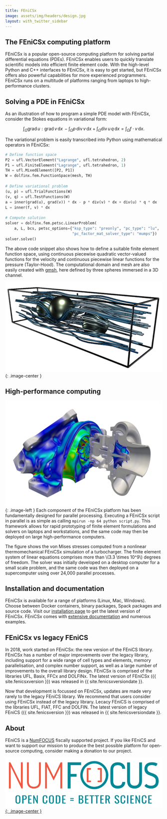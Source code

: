 ```yaml
---
title: FEniCSx
image: assets/img/headers/design.jpg
layout: with_twitter_sidebar
---
```


## The FEniCSx computing platform

FEniCSx is a popular open-source computing platform for solving partial
differential equations (PDEs). FEniCSx enables users to quickly
translate scientific models into efficient finite element code. With the
high-level Python and C++ interfaces to FEniCSx, it is easy to get
started, but FEniCSx offers also powerful capabilities for more
experienced programmers. FEniCSx runs on a multitude of platforms
ranging from laptops to high-performance clusters.

## Solving a PDE in FEniCSx

As an illustration of how to program a simple PDE model with FEniCSx,
consider the Stokes equations in variational form:

$$
\int_{\Omega} \mathrm{grad} \, u : \mathrm{grad} \, v \,\mathrm{d}x \, -
\int_{\Omega} p \, \mathrm{div} \, v \,\mathrm{d}x +
\int_{\Omega} \mathrm{div} \, u \, q \,\mathrm{d}x =
\int_{\Omega} f \cdot v \,\mathrm{d}x.
$$

The variational problem is easily transcribed into Python using
mathematical operators in FEniCSx:

```python
# Define function space
P2 = ufl.VectorElement("Lagrange", ufl.tetrahedron, 2)
P1 = ufl.FiniteElement("Lagrange", ufl.tetrahedron, 1)
TH = ufl.MixedElement([P2, P1])
W = dolfinx.fem.FunctionSpace(mesh, TH)

# Define variational problem
(u, p) = ufl.TrialFunctions(W)
(v, q) = ufl.TestFunctions(W)
a = inner(grad(u), grad(v)) * dx - p * div(v) * dx + div(u) * q * dx
L = inner(f, v) * dx

# Compute solution
solver = dolfinx.fem.petsc.LinearProblem(
    a, L, bcs, petsc_options={"ksp_type": "preonly", "pc_type": "lu",
                              "pc_factor_mat_solver_type": "mumps"})
solver.solve()
```

The above code snippet also shows how to define a suitable finite
element function space, using continuous piecewise quadratic
vector-valued functions for the velocity and continuous piecewise linear
functions for the pressure (Taylor-Hood). The computational domain and
mesh are also easily created with [gmsh](https://gmsh.info/), here
defined by three spheres immersed in a 3D channel.

![Stokes example](/assets/img/stokesexample.png){: .image-center }


## High-performance computing

![An example image](/assets/img/tc_vm.png){: .image-left }
Each component of the FEniCSx platform has been fundamentally designed
for parallel processing. Executing a FEniCSx script in parallel is as
simple as calling `mpirun -np 64 python script.py`. This framework
allows for rapid prototyping of finite element formulations and solvers
on laptops and workstations, and the same code may then be deployed on
large high-performance computers.

The figure shows the von Mises stresses computed from a nonlinear
thermomechanical FEniCSx simulation of a turbocharger. The finite
element system of linear equations comprises more than \\(3.3 \times
10^9\\) degrees of freedom. The solver was initially developed on a
desktop computer for a small scale problem, and the same code was then
deployed on a supercomputer using over 24,000 parallel processes.

## Installation and documentation

FEniCSx is available for a range of platforms (Linux, Mac, Windows).
Choose between Docker containers, binary packages, Spack packages and
source code. Visit our [installation page](download/index.md) to get the
latest version of FEniCSx. FEniCSx comes with
[extensive documentation](documentation/index.md) and numerous examples.

## FEniCSx vs legacy FEniCS

In 2018, work started on FEniCSx: the new version of the FEniCS library.
FEniCSx has a number of major improvements over the legacy library,
including support for a wide range of cell types and elements, memory
parallelisation, and complex number support, as well as a large number
of improvements to the overall library design. FEniCSx is comprised of
the libraries UFL, Basix, FFCx and DOLFINx. The latest version of
FEniCSx ({{ site.fenicsxversion }}) was released in
{{ site.fenicsxversiondate }}.

Now that development is focussed on FEniCSx, updates are made very
rarely to the legacy FEniCS library. We recommend that users consider
using FEniCSx instead of the legacy library. Lecacy FEniCS is comprised
of the libraries UFL, FIAT, FFC and DOLFIN. The latest version of legacy
FEniCS ({{ site.fenicsversion }}) was released in
{{ site.fenicsversiondate }}.

## About

FEniCS is a [NumFOCUS](https://www.numfocus.org/) fiscally supported
project. If you like FEniCS and want to support our mission to produce
the best possible platform for open-source computing, consider making a
donation to our project.

[![NumFOCUS](/assets/img/numfocus.png){: .image-center }](https://www.numfocus.org/)
